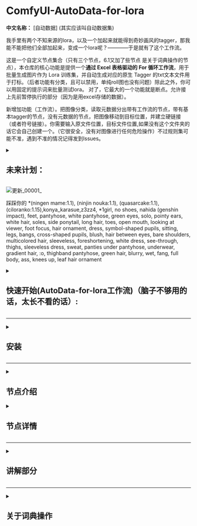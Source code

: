 # ComfyUI-AutoData-for-lora

**中文名称：** [自动数据] (其实应该叫自动数据集) 

我手里有两个不知来源的lora，以及一个加起来就能得到奇妙画风的tagger，那我能不能把他们全部加起来，变成一个lora呢？————于是就有了这个工作流。

这是一个自定义节点集合（只有三个节点，6.1又加了些节点 是关于词典操作的节点），本仓库的核心功能是提供一个**通过 Excel 表格驱动的 For 循环工作流**，用于批量生成图片作为 Lora 训练集，并自动生成对应的原生 Tagger 的txt文本文件用于打标。（后者功能有分类，且可以禁用，单纯roll图也没有问题）除此之外，你可以用固定的提示词来批量测试lora。
对了，它最大的一个功能就是断点。允许接上先前暂停执行的部分（因为是用excel存储的数据）。

新增加功能（工作流）。把图像分类，读取元数据分出带有工作流的节点，带有基本tagger的节点，没有元数据的节点，把图像移动到目标位置，并建立硬链接（或者符号链接）。你需要输入原文件位置，目标文件位置,如果没有这个文件夹的话它会自己创建一个。（它很安全，没有对图像进行任何危险操作）不过规则集可能不准，遇到不准的情况记得发到Issues。

<details>
<summary>
<h2>未来计划：</h2>
</summary><br/>

上传到ComfyUI Manager 未完成

从QQ图片（或者其它地方来的图片）中批量提取元数据并存储到词典。（将采样器，调度器，正负面提示词，随机数？,图片本身记录到excel） 未完成（明天）。

完成了对图像分类（硬连接和符号连接）的工作流，下一步是对分类图像的进行数据提取操作。(转换为png 存储元数据* 元数据使用*)

从图片得到词典（按顺序不重复写入到txt）完成

从词典得到excel(按顺序读取txt行) 完成 
</details>

![更新_00001_](https://github.com/user-attachments/assets/dc2b5e3e-c2f7-477d-83f8-20b68ebae665)

踩踩你的
*(ningen mame:1.1), (ninjin nouka:1.1), (quasarcake:1.1), (ciloranko:1.15),konya_karasue,z3zz4,
*1girl, no shoes, nahida (genshin impact), feet, pantyhose, white pantyhose, green eyes, solo, pointy ears, white hair, soles, side ponytail, long hair, toes, open mouth, looking at viewer, foot focus, hair ornament, dress, symbol-shaped pupils, sitting, legs, bangs, cross-shaped pupils, blush, hair between eyes, bare shoulders, multicolored hair, sleeveless, foreshortening, white dress, see-through, thighs, sleeveless dress, sweat, panties under pantyhose, underwear, gradient hair, :o, thighband pantyhose, green hair, blurry, wet, fang, full body, ass, knees up, leaf hair ornament

<details>
<summary>
<h2>快速开始(AutoData-for-lora工作流)（脑子不够用的话，太长不看的话）:</h2>
</summary><br/>

0.安装节点（不会安装的在往下滑一点点，你应该能看懂怎么安装）

1.将上方的图片拖入comfyui，就是图片代表的工作流（exceldate）可能有些旧（新的在目录workflows下，我非常建议使用最新的工作流）

2.将excel 创建好

3.填入excel表格的文件位置

4.resources文件夹中的词典放在\custom_nodes\comfyui-easy-use\wildcards中。

5.点击执行


**运行的时候务必确保excel没有被打开，不然写入不了excel**

</details>

---

<details>
<summary>
<h2>安装 </h2>
 </summary><br/>

1. **打开 ComfyUI 目录：** 导航到你的 ComfyUI 安装目录。

2. **进入 `custom_nodes` 文件夹。进入cmd。

3. **克隆或下载本仓库：**

   * **方法一：使用 Git (推荐)**
     打开命令行或终端，进入 `custom_nodes` 文件夹，然后执行以下命令克隆本仓库：

     ```bash
     git clone [https://github.com/Camellia895/ComfyUI-AutoData-for-lora.git](https://github.com/Camellia895/ComfyUI-AutoData-for-lora.git)
     ```

   * **方法二：手动下载**
     点击 GitHub 页面上的 "Code" 按钮，然后选择 "Download ZIP"。解压下载的 ZIP 文件，将其中的文件夹（例如 `ComfyUI-AutoData-for-lora-main`）重命名为 `ComfyUI-AutoData-for-lora`，并将其移动到 `custom_nodes` 文件夹中。

4. **重启 ComfyUI：** 关闭并重新启动 ComfyUI，新的节点应该出现在你的节点列表中。
   
</details>

---

<details>
<summary>
<h2>节点介绍</h2>
</summary><br/>

* **按序号自动加载标记图像:** 根据多种条件（修改时间、文件名、文件后缀、包含/排除标识）按顺序输出特定文件路径，适用于需要按顺序处理文件（如名称顺序）或自动筛选 Lora 训练素材的场景。
* **自动清理1x1png :** 自动扫描并删除指定文件夹中所有尺寸为 1x1 像素的 PNG 图片。这些图片是工作流不可避免而产生的占位符，通过清理可保持数据目录整洁。默认模式为试运行也就是dry_run,如果试运行成功在把试运行关掉。具体可以看控制台状况。（这个节点可以单独拖动到文件夹中作为批处理脚本使用。）
* **4转一空信号传递:** 被优化掉了
* **文件迁移并创建链接**：在目标位置创建图像的硬连接，省下100%的空间。
* **元数据规则检测器 V2**：检测元数据输出检测值
* （额外的，但不是节点）当中有个自动读取节点的![image](https://github.com/user-attachments/assets/aa8dda99-74c5-4bd4-936d-4c0f32ee3623)文件，**不用注册也能读取节点**。利好节点开发。
* （额外的，但不是节点）词典我放在resources文件夹中，请把词典移动到easy——use节点的的wildcards下。比如我的，就放在G:\ComfyUI_windows_portable\ComfyUI\custom_nodes\comfyui-easy-use\wildcards下。

</details>
<details>
<summary>
<h2>节点详情</h2>
 </summary><br/>
 
<details>
<summary>
<h3>1. 按序号自动加载标记图像 </h3>
</summary><br/>
这个节点旨在从指定目录中按特定规则选择文件，并每次输出一个文件，适用于需要按顺序处理文件（如图像序列）的场景。在 Lora 数据生成工作流中，可用于按顺序读取或处理生成的图片。

以图中的例子来讲解。我需要读取文件夹中带有记号的图片名（图中显示部分的工作流是用于用图像名从excel中得到txt）

![image](https://github.com/user-attachments/assets/6495c265-030b-43d2-963e-4d1178c959fa)

图中，我用 **按序号自动加载标记图像** 输入了文件位置（folder_path），和搜索标识符（search_marker 它可以不填）输出了符合特征的文件数量（int）。然后提供给for循环作为循环读取的数量。通过索引然后提供给同同样的节点，这时输出文件名和图像（还有其他输出可用于指示状态。不是需要的），同排除的标识符可以选择是否移除。还能输出图像的元数据。

你可以配合我的另一个库里的软件食用https://github.com/Camellia895/Auto-Date-Marking-tools。它用于给图像名添加标识符。

(索引可能是翻译问题，但它的输出是int 初始输出为0，循环一次就加1)
</details>

---

<details>
<summary>
<h3>2. 自动清理1x1png (`clean_1x1_png`)</h3>
</summary><br/>
自动扫描并删除指定文件夹中所有尺寸为 1x1 像素的 PNG 图片。这些图片是工作流不可避免（目前找到的最优解）而产生的占位符，通过清理可保持数据目录整洁。默认模式为试运行也就是dry_run,如果试运行成功在把试运行关掉。具体可以看控制台状况。或者通过输出看到。（这个节点可以单独拖动到文件夹中作为批处理脚本使用。）
 
![image](https://github.com/user-attachments/assets/c04be277-eb7c-4a4f-90df-88137d771c5f)
 
</details>
</details>

---

<details>
<summary>
<h2> 讲解部分 </h2>
 </summary><br/>
## 为数据集服务的工作流 (AutoData-for-lora Workflow) 当然也可以用于单纯的roll图 
本仓库的核心价值在于提供一个**为数据集服务的 ComfyUI 工作流**，该工作流演示了如何结合 Excel 表格数据和上述节点，自动化生成 Lora 训练图片并自动生成对应的原生 Tagger 文本文件（不需要的话可以关掉）。（下方有个功能是通过图片读取tagger，需要的话可以打开）
输入excel位置。我只是将文本框一分为三了，你可以用一个文本框替代，这没有问题。**对了，记得在目标位置创建一个excel文件**
 
![image](https://github.com/user-attachments/assets/7c3fd999-2155-4c91-b63e-810e2ad1cae5)

这是你的控制台，可以控制需要读取（或写入）的excel位置，一个tagger需要生成几张图片。
写错了也没关系，重复运行也没关系，这不会导致重复图片产生（也不会花费gpu去重复生成图片），只会输出1x1的png图片，而刚刚的**自动清理1x1png**则是清理这些占位文件的。

![image](https://github.com/user-attachments/assets/3f610217-ac54-4089-9bfb-22a64346be08)

tagger来自词典或者excel，如果excel中有了的话，就用excel的，没有的话就会自动用词典填一个。

![image](https://github.com/user-attachments/assets/dcbbbe3b-06f2-4226-bd10-6d16a02cbb9e)

保存图像和写入表格标记

![image](https://github.com/user-attachments/assets/99eabd9b-d530-4b1d-9964-85f1b31bf339)

下方是简易的工作流的部分，你可以看到，我只给它输入了tagger，然后输出了图片。 你可以把你工作流整合进来，输入tagger，输出特定名称的图片。

![image](https://github.com/user-attachments/assets/009f4adc-7041-4f09-ac62-f204c59e6822)

用图像从excel中获得tagger。你可以配合我的另一个库里的软件食用https://github.com/Camellia895/Auto-Date-Marking-tools，用于给图像名添加标识符。

![image](https://github.com/user-attachments/assets/c7c2067c-7051-45d4-91e6-302431e20cf7)

然后你会的得到一个类似这样的excel表格（我做了中断，如果你点击继续运行，它就会从缺失位置继续生成图片）

![image](https://github.com/user-attachments/assets/d5ae9a1e-84d3-4b03-b9bf-0f43f01654d7)

</details>

---

<details>
<summary>
<h2>关于词典操作</h2>
</summary><br/>
 
让tagger写入到词典中，不重复，并去掉重复的逗号，去掉非法的换行符号。你可以右键点击播放声音节点，在菜单中选择执行节点。这样就就能只执行框中的节点了。
![image](https://github.com/user-attachments/assets/22625a95-8c5f-45db-8183-5014f0082225)
按顺序读取词典行，然后把词典写入的excel中。你可以右键点击播放声音节点，在菜单中选择执行节点。这样就就能只执行框中的节点了。
![image](https://github.com/user-attachments/assets/034d85e4-846d-4dfc-9939-b1fcb7d7d1e1)
两者直接以切换节点连接。选择2的时候不执行上方的节点。
![image](https://github.com/user-attachments/assets/31a15adc-ae56-4870-89b6-ea920a916f65)
<details>
<summary>
<h2>新关于图像分练（C站上的图片总是参差不齐，群友的图像总是乱七八糟，那么就用它罢）</h2>
</summary><br/>
 
图像分练工作流，读取图像，并获取元数据，使用元数据检测节点判断是什么图像。
并迁移在目标位置创建连接。（符号连接和硬连接）具体可以看我在工作流中的注释。
![image](https://github.com/user-attachments/assets/ac94c1f5-ae99-4db5-b2d2-d8334077fbcd)
你会得到（因为是硬连接，所以文件夹显示的文件大小不准，请查看磁盘的大小变化，512张1024*1024图片实际上只大了4.3个Mb）
![image](https://github.com/user-attachments/assets/be1ce814-8800-4c02-8101-3b167bff8185)

</details>

---

## 鸣谢  感谢gemini 孜孜不倦的教学。我几乎烧掉了她大约四分之一的寿命了。


## 📝 本项目采用 [MIT License](https://opensource.org/licenses/MIT) 许可证。

---
## 我发现了一个很严重的问题，那就是“我不会真的写代码( ☉д⊙)”，大多代码是我来排错，ai来写的。但问题务必提出来，我会和ai一起解决它的。
